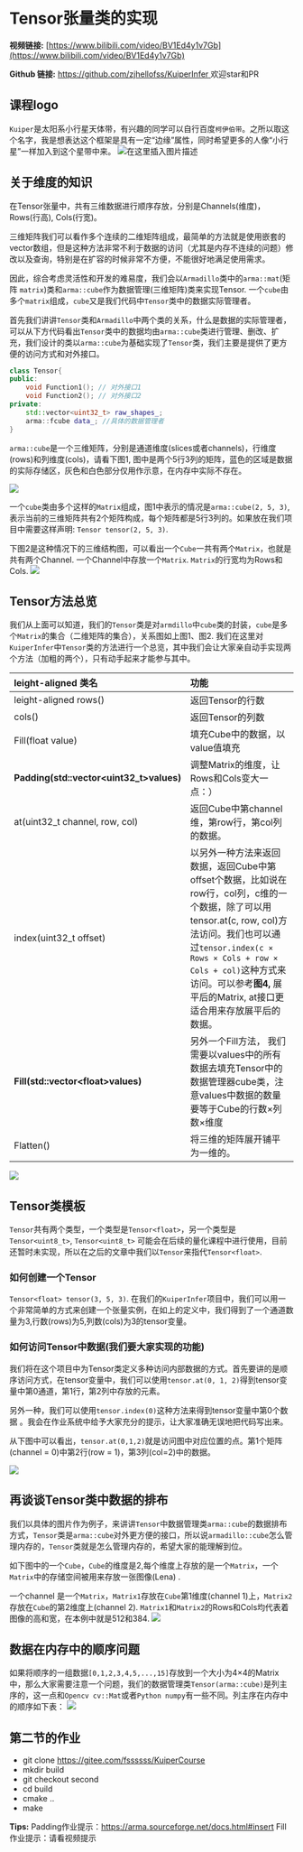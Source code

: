 # Tensor张量类的实现

**视频链接:** [https://www.bilibili.com/video/BV1Ed4y1v7Gb](https://www.bilibili.com/video/BV1Ed4y1v7Gb)

**Github 链接:** [https://github.com/zjhellofss/KuiperInfer ](https://github.com/zjhellofss/KuiperInfer ) 欢迎star和PR

## 课程logo

`Kuiper`是太阳系小行星天体带，有兴趣的同学可以自行百度`柯伊伯带`。之所以取这个名字，我是想表达这个框架是具有一定“边缘”属性，同时希望更多的人像“小行星”一样加入到这个星带中来。
![在这里插入图片描述](https://img-blog.csdnimg.cn/f895bda32d0b4c2c8f93d096da7bed3a.jpeg)

## 关于维度的知识

在Tensor张量中，共有三维数据进行顺序存放，分别是Channels(维度)，Rows(行高), Cols(行宽)。

三维矩阵我们可以看作多个连续的二维矩阵组成，最简单的方法就是使用嵌套的vector数组，但是这种方法非常不利于数据的访问（尤其是内存不连续的问题）修改以及查询，特别是在扩容的时候非常不方便，不能很好地满足使用需求。

因此，综合考虑灵活性和开发的难易度，我们会以`Armadillo`类中的`arma::mat`(矩阵 `matrix`)类和`arma::cube`作为数据管理(三维矩阵)类来实现Tensor. 一个`cube`由多个`matrix`组成，`cube`又是我们代码中`Tensor`类中的数据实际管理者。

首先我们讲讲`Tensor`类和`Armadillo`中两个类的关系，什么是数据的实际管理者，可以从下方代码看出`Tensor`类中的数据均由`arma::cube`类进行管理、删改、扩充，我们设计的类以`arma::cube`为基础实现了`Tensor`类，我们主要是提供了更方便的访问方式和对外接口。

```cpp
class Tensor{
public:
	void Function1(); // 对外接口1
	void Function2(); // 对外接口2
private:
	std::vector<uint32_t> raw_shapes_;
	arma::fcube data_; //具体的数据管理者
}
```

`arma::cube`是一个三维矩阵，分别是通道维度(slices或者channels)，行维度(rows)和列维度(cols)，请看下图1, 图中是两个5行3列的矩阵，蓝色的区域是数据的实际存储区，灰色和白色部分仅用作示意，在内存中实际不存在。

![](https://img-blog.csdnimg.cn/img_convert/f5cf18a683b3251d1e327f0da1461708.jpeg)

一个`cube`类由多个这样的`Matrix`组成，图1中表示的情况是`arma::cube(2, 5, 3)`, 表示当前的三维矩阵共有2个矩阵构成，每个矩阵都是5行3列的。如果放在我们项目中需要这样声明: `Tensor tensor(2, 5, 3)`. 

下图2是这种情况下的三维结构图，可以看出一个`Cube`一共有两个`Matrix`，也就是共有两个Channel. 一个Channel中存放一个`Matrix`. `Matrix`的行宽均为Rows和Cols.
![](https://img-blog.csdnimg.cn/img_convert/79f7b9a5c7409c72a9e73959a3fc062f.jpeg)


## Tensor方法总览

我们从上面可以知道，我们的`Tensor`类是对`armdillo`中`cube`类的封装，`cube`是多个`Matrix`的集合（二维矩阵的集合），关系图如上图1、图2.  我们在这里对`KuiperInfer`中`Tensor`类的方法进行一个总览，其中我们会让大家亲自动手实现两个方法（加粗的两个），只有动手起来才能参与其中。


| leight-aligned 类名                       | 功能                                                         |
| :---------------------------------------- | :----------------------------------------------------------- |
| leight-aligned  rows()                    | 返回Tensor的行数                                             |
| cols()                                    | 返回Tensor的列数                                             |
| Fill(float value)                         | 填充Cube中的数据，以value值填充                              |
| **Padding(std::vector<uint32_t\>values)** | 调整Matrix的维度，让Rows和Cols变大一点：）                   |
| at(uint32_t channel,  row,  col)          | 返回Cube中第channel维，第row行，第col列的数据。              |
| index(uint32_t offset)                    | 以另外一种方法来返回数据，返回Cube中第offset个数据，比如说在row行，col列，c维的一个数据，除了可以用tensor.at(c, row, col)方法访问。我们也可以通过`tensor.index(c × Rows × Cols + row × Cols + col)`这种方式来访问。可以参考**图4,** 展平后的Matrix, at接口更适合用来存放展平后的数据。 |
| **Fill(std::vector<float\>values)**       | 另外一个Fill方法， 我们需要以values中的所有数据去填充Tensor中的数据管理器cube类，注意values中数据的数量要等于Cube的行数×列数×维度 |
| Flatten()                                 | 将三维的矩阵展开铺平为一维的。                               |


![](https://img-blog.csdnimg.cn/img_convert/b11fbe43855a97d8dd78ad64e0070b7a.jpeg)

## Tensor类模板

`Tensor`共有两个类型，一个类型是`Tensor<float>`，另一个类型是`Tensor<uint8_t>`, `Tensor<uint8_t>` 可能会在后续的量化课程中进行使用，目前还暂时未实现，所以在之后的文章中我们以`Tensor`来指代`Tensor<float>`.

### 如何创建一个Tensor

`Tensor<float> tensor(3, 5, 3)`. 在我们的`KuiperInfer`项目中，我们可以用一个非常简单的方式来创建一个张量实例，在如上的定义中，我们得到了一个通道数量为3,行数(rows)为5,列数(cols)为3的tensor变量。

### 如何访问Tensor中数据(我们要大家实现的功能)

我们将在这个项目中为Tensor类定义多种访问内部数据的方式。首先要讲的是顺序访问方式，在tensor变量中，我们可以使用`tensor.at(0, 1, 2)`得到tensor变量中第0通道，第1行，第2列中存放的元素。

另外一种，我们可以使用`tensor.index(0)`这种方法来得到tensor变量中第0个数据 。我会在作业系统中给予大家充分的提示，让大家准确无误地把代码写出来。

从下图中可以看出，`tensor.at(0,1,2)`就是访问图中对应位置的点。第1个矩阵(channel = 0)中第2行(row = 1)，第3列(col=2)中的数据。

![](https://img-blog.csdnimg.cn/img_convert/325b6b79d787b9e6f6faf79ca012be80.jpeg)

## 再谈谈Tensor类中数据的排布

我们以具体的图片作为例子，来讲讲`Tensor`中数据管理类`arma::cube`的数据排布方式，`Tensor`类是`arma::cube`对外更方便的接口，所以说`armadillo::cube`怎么管理内存的，`Tensor`类就是怎么管理内存的，希望大家的能理解到位。

如下图中的一个`Cube`，`Cube`的维度是2,每个维度上存放的是一个`Matrix`，一个`Matrix`中的存储空间被用来存放一张图像(Lena) .

 一个channel 是一个`Matrix`，`Matrix1`存放在`Cube`第1维度(channel 1)上，`Matrix2`存放在`Cube`的第2维度上(channel 2). `Matrix1`和`Matrix2`的Rows和Cols均代表着图像的高和宽，在本例中就是512和384.
![](https://img-blog.csdnimg.cn/img_convert/266d768269341a34057c070722b4202f.jpeg)



## 数据在内存中的顺序问题
如果将顺序的一组数据`[0,1,2,3,4,5,...,15]`存放到一个大小为4×4的Matrix中，那么大家需要注意一个问题，我们的数据管理类`Tensor(arma::cube)`是列主序的，这一点和`Opencv cv::Mat`或者`Python numpy`有一些不同。列主序在内存中的顺序如下表：
![](https://img-blog.csdnimg.cn/img_convert/f04eae56f89b80abdf38ccb3ad6b6195.jpeg)

## 第二节的作业

- git clone https://gitee.com/fssssss/KuiperCourse
- mkdir build
- git checkout second
- cd build
- cmake .\.
- make

**Tips:** 
Padding作业提示：https://arma.sourceforge.net/docs.html#insert 
Fill作业提示：请看视频提示
